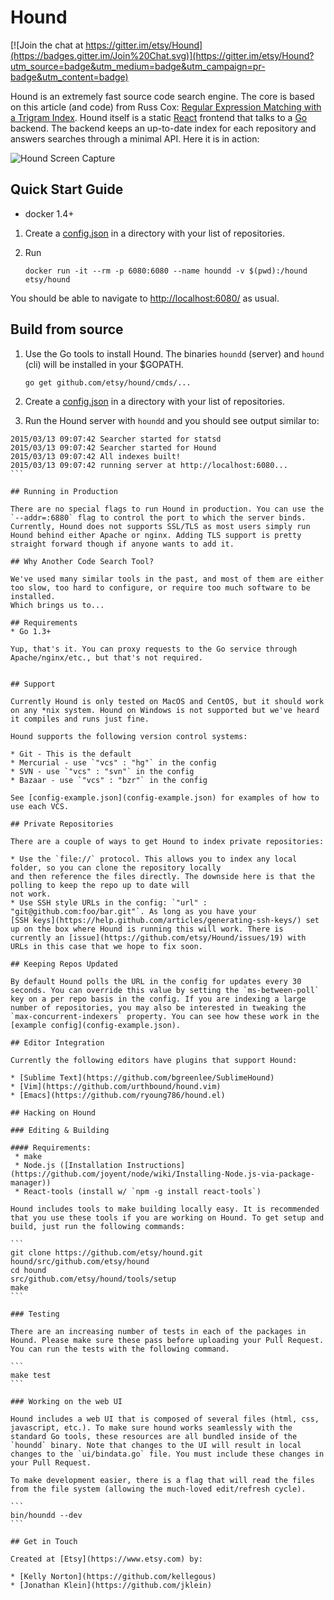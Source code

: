 # Hound

[![Join the chat at https://gitter.im/etsy/Hound](https://badges.gitter.im/Join%20Chat.svg)](https://gitter.im/etsy/Hound?utm_source=badge&utm_medium=badge&utm_campaign=pr-badge&utm_content=badge)

Hound is an extremely fast source code search engine. The core is based on this article (and code) from Russ Cox:
[Regular Expression Matching with a Trigram Index](http://swtch.com/~rsc/regexp/regexp4.html). Hound itself is a static
[React](http://facebook.github.io/react/) frontend that talks to a [Go](http://golang.org/) backend. The backend keeps an up-to-date index for each repository and answers searches through a minimal API. Here it is in action:

![Hound Screen Capture](screen_capture.gif)

## Quick Start Guide
* docker 1.4+

1. Create a [config.json](config-example.json) in a directory with your list of repositories.

2. Run 
    ```
    docker run -it --rm -p 6080:6080 --name houndd -v $(pwd):/hound etsy/hound
    ```

You should be able to navigate to [http://localhost:6080/](http://localhost:6080/) as usual.


## Build from source

1. Use the Go tools to install Hound. The binaries `houndd` (server) and `hound` (cli) will be installed in your $GOPATH.

    ```
    go get github.com/etsy/hound/cmds/...
    ```

2. Create a [config.json](config-example.json) in a directory with your list of repositories.

3. Run the Hound server with `houndd` and you should see output similar to:
````
2015/03/13 09:07:42 Searcher started for statsd
2015/03/13 09:07:42 Searcher started for Hound
2015/03/13 09:07:42 All indexes built!
2015/03/13 09:07:42 running server at http://localhost:6080...
```

## Running in Production

There are no special flags to run Hound in production. You can use the `--addr=:6880` flag to control the port to which the server binds. Currently, Hound does not supports SSL/TLS as most users simply run Hound behind either Apache or nginx. Adding TLS support is pretty straight forward though if anyone wants to add it.

## Why Another Code Search Tool?

We've used many similar tools in the past, and most of them are either too slow, too hard to configure, or require too much software to be installed.
Which brings us to...

## Requirements
* Go 1.3+

Yup, that's it. You can proxy requests to the Go service through Apache/nginx/etc., but that's not required.


## Support

Currently Hound is only tested on MacOS and CentOS, but it should work on any *nix system. Hound on Windows is not supported but we've heard it compiles and runs just fine.

Hound supports the following version control systems: 

* Git - This is the default
* Mercurial - use `"vcs" : "hg"` in the config
* SVN - use `"vcs" : "svn"` in the config
* Bazaar - use `"vcs" : "bzr"` in the config

See [config-example.json](config-example.json) for examples of how to use each VCS.

## Private Repositories

There are a couple of ways to get Hound to index private repositories:

* Use the `file://` protocol. This allows you to index any local folder, so you can clone the repository locally 
and then reference the files directly. The downside here is that the polling to keep the repo up to date will
not work.
* Use SSH style URLs in the config: `"url" : "git@github.com:foo/bar.git"`. As long as you have your 
[SSH keys](https://help.github.com/articles/generating-ssh-keys/) set up on the box where Hound is running this will work. There is currently an [issue](https://github.com/etsy/Hound/issues/19) with URLs in this case that we hope to fix soon.

## Keeping Repos Updated

By default Hound polls the URL in the config for updates every 30 seconds. You can override this value by setting the `ms-between-poll` key on a per repo basis in the config. If you are indexing a large number of repositories, you may also be interested in tweaking the `max-concurrent-indexers` property. You can see how these work in the [example config](config-example.json). 

## Editor Integration

Currently the following editors have plugins that support Hound:

* [Sublime Text](https://github.com/bgreenlee/SublimeHound)
* [Vim](https://github.com/urthbound/hound.vim)
* [Emacs](https://github.com/ryoung786/hound.el)

## Hacking on Hound

### Editing & Building

#### Requirements:
 * make
 * Node.js ([Installation Instructions](https://github.com/joyent/node/wiki/Installing-Node.js-via-package-manager))
 * React-tools (install w/ `npm -g install react-tools`)

Hound includes tools to make building locally easy. It is recommended that you use these tools if you are working on Hound. To get setup and build, just run the following commands:

```
git clone https://github.com/etsy/hound.git hound/src/github.com/etsy/hound
cd hound
src/github.com/etsy/hound/tools/setup
make
```

### Testing

There are an increasing number of tests in each of the packages in Hound. Please make sure these pass before uploading your Pull Request. You can run the tests with the following command.

```
make test
```

### Working on the web UI

Hound includes a web UI that is composed of several files (html, css, javascript, etc.). To make sure hound works seamlessly with the standard Go tools, these resources are all bundled inside of the `houndd` binary. Note that changes to the UI will result in local changes to the `ui/bindata.go` file. You must include these changes in your Pull Request.

To make development easier, there is a flag that will read the files from the file system (allowing the much-loved edit/refresh cycle).

```
bin/houndd --dev
```

## Get in Touch

Created at [Etsy](https://www.etsy.com) by:

* [Kelly Norton](https://github.com/kellegous)
* [Jonathan Klein](https://github.com/jklein)
